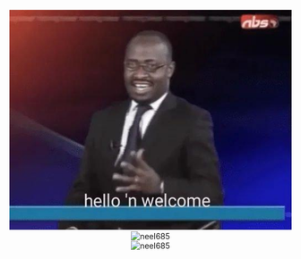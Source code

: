 <p align="center"><img src="https://github.com/neel685/neel685/blob/main/hello_n_welcome.jpg" alt="Hello 'N Welcome" /><br>
<img src="https://komarev.com/ghpvc/?username=neel685&style=flat-square" alt="neel685" /><br>
<img src="https://github-readme-stats.vercel.app/api?username=neel685&show_icons=true&count_private=true&title_color=ff5555&icon_color=88c0d0&bg_color=151515&text_color=d8dee9" alt="neel685" /> 
